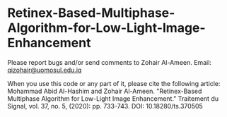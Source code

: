 # Retinex-Based-Multiphase-Algorithm-for-Low-Light-Image-Enhancement

Please report bugs and/or send comments to Zohair Al-Ameen.
Email: qizohair@uomosul.edu.iq

When you use this code or any part of it, please cite the following article:  
Mohammad Abid Al-Hashim and Zohair Al-Ameen. "Retinex-Based Multiphase Algorithm for Low-Light Image Enhancement." Traitement du Signal, vol. 37, no. 5, (2020): pp. 733-743.  DOI: 10.18280/ts.370505
